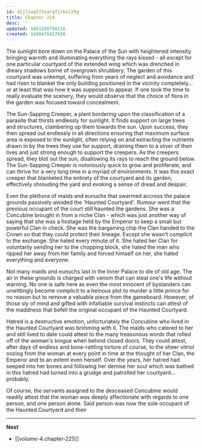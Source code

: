 ```yaml
---
id: d1jlzwg573sarqfjrbsl29g
title: Chapter 224
desc: ''
updated: 1661108766216
created: 1660476427650
---
```


The sunlight bore down on the Palace of the Sun with heightened intensity bringing warmth and illuminating everything the rays kissed - all except for one particular courtyard of the extended wing which was drenched in dreary shadows borne of overgrown shrubbery. The garden of this courtyard was unkempt, suffering from years of neglect and avoidance and had risen to blanket the only building positioned in the vicinity completely... or at least that was how it was supposed to appear. If one took the time to really evaluate the scenery, they would observe that the choice of flora in the garden was focused toward concealment.

The Sun-Sapping Creeper, a plant bordering upon the classification of a parasite that thirsts endlessly for sunlight. It finds support on large trees and structures, clambering up them towards the sun. Upon success, they then spread out endlessly in all directions ensuring that maximum surface area is exposed to the sunlight, often relying on and extracting the nutrients drawn in by the trees they use for support, draining them to a sliver of their lives and just strong enough to support the creepers. As the creepers spread, they blot out the sun, disallowing its rays to reach the ground below. The Sun-Sapping Creeper is notoriously quick to grow and proliferate, and can thrive for a very long time in a myriad of environments. It was this exact creeper that blanketed the entirety of the courtyard and its garden, effectively shrouding the yard and evoking a sense of dread and despair.

Even the plethora of maids and eunuchs that swarmed accross the palace grounds passively avoided the 'Haunted Courtyard'. Rumour went that the previous occupant of the court still haunted the gardens. She was a Concubine brought in from a niche Clan - which was just another way of saying that she was a hostage held by the Emperor to keep a small but powerful Clan in check. She was the bargaining chip the Clan handed to the Crown so that they could protect their lineage. Except she wasn't complicit to the exchange. She hated every minute of it. She hated her Clan for voluntarily sending her to the chopping block, she hated the man who ripped her away from her family and forced himself on her, she hated everything and everyone.

Not many maids and eunuchs last in the Inner Palace to die of old age. The air in these grounds is charged with venom that can steal one's life without warning. No one is safe here as even the most innocent of bystanders can unwittingly become complicit to a heinous plot to murder a little prince for no reason but to remove a valuable piece from the gameboard. However, of those sly of mind and gifted with infalliable survival instincts can attest of the maddness that befell the original occupant of the Haunted Courtyard.

Hatred is a destructive emotion, unfortunately the Concubine who lived in the Haunted Courtyard was brimming with it. The maids who catered to her and still lived to date could attest to the many treasonous words that rolled off of the woman's tongue when behind closed doors. They could attest, after days of endless and bone-rattling torture of course, to the sheer vitriol oozing from the woman at every point in time at the thought of her Clan, the Emperor and to an extent even herself. Over the years, her hatred had seeped into her bones and following her demise her soul which was bathed in this hatred had turned into a grudge and patrolled her courtyard... probably.

Of course, the servants assigned to the desceased Concubine would readily attest that the woman was deeply affectionate with regards to one person, and one person alone. Said person was now the sole occupant of the Haunted Courtyard and their

____

**Next**
* [[volume-4.chapter-225]]